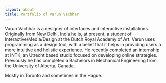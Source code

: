 ```yaml
---
layout: about
title: Portfolio of Varun Vachhar
---
```


Varun Vachhar is a designer of interfaces and interactive installations. Originally from New Delhi, India he is, at present, a student of Interactive/Media/Design at the Dutch Royal Academy of Art. Varun uses programming as a design tool, with a belief that it helps in providing users a more intuitive and holistic experience. He recently completed an internship at INTK, an Utrecht based studio focused on developing online strategies. Previously he has completed a Bachelors in Mechanical Engineering from the University of Alberta, Canada.

Mostly in Toronto and sometimes in the Hague.